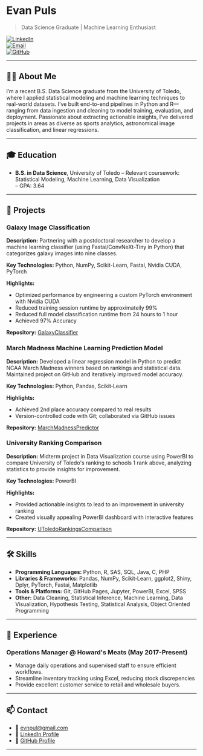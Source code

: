 # Evan Puls

> Data Science Graduate | Machine Learning Enthusiast

[![LinkedIn][badge-linkedin]][linkedin]  
[![Email][badge-email]][email]  
[![GitHub][badge-github]][github]

---

## 🧑‍🎓 About Me

I’m a recent B.S. Data Science graduate from the University of Toledo, where I applied statistical modeling and machine learning techniques to real-world datasets. I’ve built end-to-end pipelines in Python and R—ranging from data ingestion and cleaning to model training, evaluation, and deployment. Passionate about extracting actionable insights, I’ve delivered projects in areas as diverse as sports analytics, astronomical image classification, and linear regressions.

---

## 🎓 Education

- **B.S. in Data Science**, University of Toledo
  – Relevant coursework: Statistical Modeling, Machine Learning, Data Visualization  
  – GPA: 3.64

---

## 🚀 Projects

### Galaxy Image Classification
**Description:** Partnering with a postdoctoral researcher to develop a machine learning classifier (using Fastai/ConvNeXt-Tiny in Python) that categorizes galaxy images into nine classes.

**Key Technologies:** Python, NumPy, Scikit-Learn, Fastai, Nvidia CUDA, PyTorch

**Highlights:**  
- Optimized performance by engineering a custom PyTorch environment with Nvidia CUDA
- Reduced training session runtime by approximateily 99%
- Reduced full model classification runtime from 24 hours to 1 hour
- Achieved 97% Accuracy
  
**Repository:** [GalaxyClassifier](https://github.com/pulsevan/GalaxyClassifier)

### March Madness Machine Learning Prediction Model  
**Description:** Developed a linear regression model in Python to predict NCAA March Madness winners based on rankings and statistical data. Maintained project on GitHub and iteratively improved model accuracy.

**Key Technologies:** Python, Pandas, Scikit‑Learn  

**Highlights:**  
- Achieved 2nd place accuracy compared to real results
- Version-controlled code with Git; collaborated via GitHub issues
  
**Repository:** [MarchMadnessPredictor](https://github.com/pulsevan/MarchMadnessPredictor)

### University Ranking Comparison
**Description:** Midterm project in Data Visualization course using PowerBI to compare University of Toledo's ranking to schools 1 rank above, analyzing statistics to provide insights for improvement.

**Key Technologies:** PowerBI

**Highlights:**  
- Provided actionable insights to lead to an improvement in university ranking
- Created visually appealing PowerBI dashboard with interactive features
  
**Repository:** [UToledoRankingsComparison](https://github.com/pulsevan/UToledoRankingsComparison)

---

## 🛠️ Skills

- **Programming Languages:** Python, R, SAS, SQL, Java, C, PHP
- **Libraries & Frameworks:** Pandas, NumPy, Scikit‑Learn, ggplot2, Shiny, Dplyr, PyTorch, Fastai, Matplotlib
- **Tools & Platforms:** Git, GitHub Pages, Jupyter, PowerBI, Excel, SPSS
- **Other:** Data Cleaning, Statistical Inference, Machine Learning, Data Visualization, Hypothesis Testing, Statistical Analysis, Object Oriented Programming

---

## 💼 Experience

### Operations Manager @ Howard's Meats (May 2017-Present)  
- Manage daily operations and supervised staff to ensure efficient workflows.
- Streamline inventory tracking using Excel, reducing stock discrepencies
- Provide excellent customer service to retail and wholesale buyers.

---

## 📫 Contact

- 📧 [evnpul@gmail.com][email]  
- 🔗 [LinkedIn Profile][linkedin]
- 🔗 [GitHub Profile][github]  

---

<!--[badge definitions]-->
[badge-github]: https://img.shields.io/badge/GitHub-Follow-black?style=social&logo=github 
[badge-linkedin]: https://img.shields.io/badge/LinkedIn-Connect-blue?style=social&logo=linkedin  
[badge-email]: https://img.shields.io/badge/Email-Get%20in%20Touch-red?style=social&logo=gmail  
[github]: https://github.com/pulsevan 
[linkedin]: https://linkedin.com/in/evanpuls 
[email]: mailto:evnpul@gmail.com
